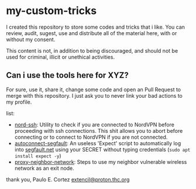 # my-custom-tricks
I created this repository to store some codes and tricks that i like. You can review, audit, sugest, use and distribute all of the material here, with or without my consent.

This content is not, in addition to being discouraged, and should not be used for criminal, illicit or unethical activities.

## Can i use the tools here for XYZ?
For sure, use it, share it, change some code and open an Pull Request to merge with this repository. I just ask you to never link your bad actions to my profile. 

list:
- [nord-ssh](https://github.com/extencil/my-custom-tricks/blob/main/nord-ssh.bash): Utility to check if you are connected to NordVPN before proceeding with ssh connections. This shit allows you to abort before connecting or to connect to NordVPN if you are not connected.
- [autoconnect-segfault](https://github.com/extencil/my-custom-tricks/blob/main/autoconnect-segfault.expect): An useless 'Expect' script to automatically log into [segfault.net](https://www.thc.org/segfault/) using your SECRET without typing credentials (`sudo apt install expect -y`)
- [proxy-neighbor-network](https://github.com/extencil/my-custom-tricks/blob/main/proxy-neighbor-network.md): Steps to use my neighbor vulnerable wireless network as an exit node.

thank you,
Paulo E. Cortez <extencil@proton.thc.org>
